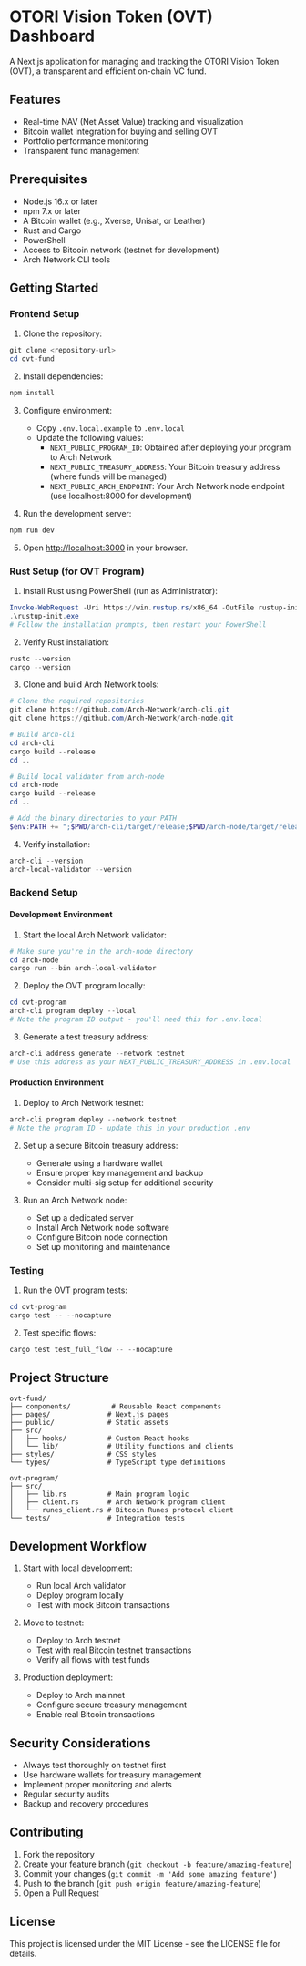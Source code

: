 # OTORI Vision Token (OVT) Dashboard

A Next.js application for managing and tracking the OTORI Vision Token (OVT), a transparent and efficient on-chain VC fund.

## Features

- Real-time NAV (Net Asset Value) tracking and visualization
- Bitcoin wallet integration for buying and selling OVT
- Portfolio performance monitoring
- Transparent fund management

## Prerequisites

- Node.js 16.x or later
- npm 7.x or later
- A Bitcoin wallet (e.g., Xverse, Unisat, or Leather)
- Rust and Cargo
- PowerShell
- Access to Bitcoin network (testnet for development)
- Arch Network CLI tools

## Getting Started

### Frontend Setup

1. Clone the repository:
```powershell
git clone <repository-url>
cd ovt-fund
```

2. Install dependencies:
```powershell
npm install
```

3. Configure environment:
   - Copy `.env.local.example` to `.env.local`
   - Update the following values:
     - `NEXT_PUBLIC_PROGRAM_ID`: Obtained after deploying your program to Arch Network
     - `NEXT_PUBLIC_TREASURY_ADDRESS`: Your Bitcoin treasury address (where funds will be managed)
     - `NEXT_PUBLIC_ARCH_ENDPOINT`: Your Arch Network node endpoint (use localhost:8000 for development)

4. Run the development server:
```powershell
npm run dev
```

5. Open [http://localhost:3000](http://localhost:3000) in your browser.

### Rust Setup (for OVT Program)

1. Install Rust using PowerShell (run as Administrator):
```powershell
Invoke-WebRequest -Uri https://win.rustup.rs/x86_64 -OutFile rustup-init.exe
.\rustup-init.exe
# Follow the installation prompts, then restart your PowerShell
```

2. Verify Rust installation:
```powershell
rustc --version
cargo --version
```

3. Clone and build Arch Network tools:
```powershell
# Clone the required repositories
git clone https://github.com/Arch-Network/arch-cli.git
git clone https://github.com/Arch-Network/arch-node.git

# Build arch-cli
cd arch-cli
cargo build --release
cd ..

# Build local validator from arch-node
cd arch-node
cargo build --release
cd ..

# Add the binary directories to your PATH
$env:PATH += ";$PWD/arch-cli/target/release;$PWD/arch-node/target/release"
```

4. Verify installation:
```powershell
arch-cli --version
arch-local-validator --version
```

### Backend Setup

#### Development Environment
1. Start the local Arch Network validator:
```powershell
# Make sure you're in the arch-node directory
cd arch-node
cargo run --bin arch-local-validator
```

2. Deploy the OVT program locally:
```powershell
cd ovt-program
arch-cli program deploy --local
# Note the program ID output - you'll need this for .env.local
```

3. Generate a test treasury address:
```powershell
arch-cli address generate --network testnet
# Use this address as your NEXT_PUBLIC_TREASURY_ADDRESS in .env.local
```

#### Production Environment
1. Deploy to Arch Network testnet:
```powershell
arch-cli program deploy --network testnet
# Note the program ID - update this in your production .env
```

2. Set up a secure Bitcoin treasury address:
   - Generate using a hardware wallet
   - Ensure proper key management and backup
   - Consider multi-sig setup for additional security

3. Run an Arch Network node:
   - Set up a dedicated server
   - Install Arch Network node software
   - Configure Bitcoin node connection
   - Set up monitoring and maintenance

### Testing

1. Run the OVT program tests:
```powershell
cd ovt-program
cargo test -- --nocapture
```

2. Test specific flows:
```powershell
cargo test test_full_flow -- --nocapture
```

## Project Structure

```
ovt-fund/
├── components/          # Reusable React components
├── pages/              # Next.js pages
├── public/             # Static assets
├── src/
│   ├── hooks/          # Custom React hooks
│   └── lib/            # Utility functions and clients
├── styles/             # CSS styles
└── types/              # TypeScript type definitions

ovt-program/
├── src/
│   ├── lib.rs          # Main program logic
│   ├── client.rs       # Arch Network program client
│   └── runes_client.rs # Bitcoin Runes protocol client
└── tests/              # Integration tests
```

## Development Workflow

1. Start with local development:
   - Run local Arch validator
   - Deploy program locally
   - Test with mock Bitcoin transactions

2. Move to testnet:
   - Deploy to Arch testnet
   - Test with real Bitcoin testnet transactions
   - Verify all flows with test funds

3. Production deployment:
   - Deploy to Arch mainnet
   - Configure secure treasury management
   - Enable real Bitcoin transactions

## Security Considerations

- Always test thoroughly on testnet first
- Use hardware wallets for treasury management
- Implement proper monitoring and alerts
- Regular security audits
- Backup and recovery procedures

## Contributing

1. Fork the repository
2. Create your feature branch (`git checkout -b feature/amazing-feature`)
3. Commit your changes (`git commit -m 'Add some amazing feature'`)
4. Push to the branch (`git push origin feature/amazing-feature`)
5. Open a Pull Request

## License

This project is licensed under the MIT License - see the LICENSE file for details. 